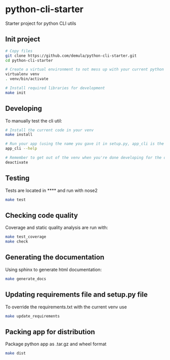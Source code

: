 # python-cli-starter

Starter project for python CLI utils

## Init project

```sh
# Copy files
git clone https://github.com/demula/python-cli-starter.git
cd python-cli-starter

# Create a virtual environment to not mess up with your current python installation
virtualenv venv
. venv/bin/activate

# Install required libraries for development
make init
```

## Developing

To manually test the cli util:

```sh
# Install the current code in your venv
make install

# Run your app (using the name you gave it in setup.py, app_cli is the default given for the starter pack)
app_cli --help

# Remember to get out of the venv when you're done developing for the day
deactivate
```

## Testing

Tests are located in **** and run with nose2

```sh
make test
```

## Checking code quality

Coverage and static quality analysis are run with:

```sh
make test_coverage
make check
```

## Generating the documentation

Using sphinx to generate html documentation:

```sh
make generate_docs
```

## Updating requirements file and setup.py file

To override the requirements.txt with the current venv use

```sh
make update_requirements
```

## Packing app for distribution

Package python app as .tar.gz and wheel format

```sh
make dist
```
